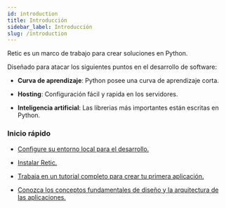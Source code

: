 ```yaml
---
id: introduction
title: Introducción
sidebar_label: Introducción
slug: /introduction
---
```


Retic es un marco de trabajo para crear soluciones en Python.

Diseñado para atacar los siguientes puntos en el desarrollo de software:

- **Curva de aprendizaje**: Python posee una curva de aprendizaje corta.

- **Hosting**: Configuración fácil y rapida en los servidores.

- **Inteligencia artificial**: Las librerias más importantes están escritas en Python.

### Inicio rápido 

- [Configure su entorno local para el desarrollo.](./getting-started/requirements)

- [Instalar Retic.](./getting-started/installation)

- [Trabaja en un tutorial completo para crear tu primera aplicación.](./tutorial/set-up)

- [Conozca los conceptos fundamentales de diseño y la arquitectura de las aplicaciones.](./concepts/architecture)
